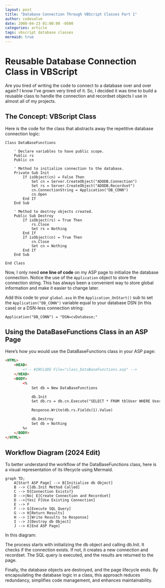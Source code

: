 ```yaml
---
layout: post
title: "Database Connection Through VBScript Classes Part 1"
author: codevalve
date: 2008-04-23 01:00:00 -0500
categories: article
tags: vbscript database classes
mermaid: true
---
```


# Reusable Database Connection Class in VBScript

Are you tired of writing the code to connect to a database over and over again? I know I’ve grown very tired of it. So, I decided it was time to build a reusable class to handle the connection and recordset objects I use in almost all of my projects.

## The Concept: VBScript Class

Here is the code for the class that abstracts away the repetitive database connection logic:

```vbscript
Class DataBaseFunctions

    ' Declare variables to have public scope.
    Public rs
    Public cn

    ' Method to initialize connection to the database.
    Private Sub Init
        If isObject(cn) = False Then
            Set cn = Server.CreateObject("ADODB.Connection")
            Set rs = Server.CreateObject("ADODB.Recordset")
            cn.ConnectionString = Application("DB_CONN")
            cn.Open
        End If
    End Sub

    ' Method to destroy objects created.
    Public Sub Destroy
        If isObject(rs) = True Then
            rs.Close
            Set rs = Nothing
        End If
        If isObject(cn) = True Then
            cn.Close
            Set cn = Nothing
        End If
    End Sub

End Class
```
Now, I only need **one line of code** on my ASP page to initialize the database connection. Notice the use of the `Application` object to store the connection string. This has always been a convenient way to store global information and make it easier to change later.

Add this code to your `global.asa` in the `Application_OnStart()` sub to set the `Application("DB_CONN")` variable equal to your database DSN (in this case) or a DSN-less connection string:

```vbscript
Application("DB_CONN") = "DSN=cvDatabase;"
```

## Using the DataBaseFunctions Class in an ASP Page

Here’s how you would use the DataBaseFunctions class in your ASP page:

```html
<HTML>
    <HEAD>
        <!-- #INCLUDE File="class_DataBaseFunctions.asp" -->
    </HEAD>
    <BODY>
        <%
            Set db = New DataBaseFunctions

            db.Init
            Set db.rs = db.cn.Execute("SELECT * FROM tblUser WHERE UserID = 10")

            Response.Write(db.rs.Fields(1).Value)

            db.Destroy
            Set db = Nothing
        %>
    </BODY>
</HTML>
```

## Workflow Diagram (2024 Edit)
To better understand the workflow of the DataBaseFunctions class, here is a visual representation of its lifecycle using Mermaid.

```mermaid
graph TD;
    A[Start ASP Page] --> B[Initialize db Object]
    B --> C[db.Init Method Called]
    C --> D{Connection Exists?}
    D -->|No| E[Create Connection and Recordset]
    D -->|Yes| F[Use Existing Connection]
    E --> F
    F --> G[Execute SQL Query]
    G --> H[Return Results]
    H --> I[Write Results to Response]
    I --> J[Destroy db Object]
    J --> K[End ASP Page]

```
In this diagram:

The process starts with initializing the db object and calling db.Init.
It checks if the connection exists. If not, it creates a new connection and recordset.
The SQL query is executed, and the results are returned to the page.

Finally, the database objects are destroyed, and the page lifecycle ends.
By encapsulating the database logic in a class, this approach reduces redundancy, simplifies code management, and enhances maintainability.

